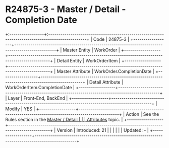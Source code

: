 # R24875-3 - Master / Detail - Completion Date
+:-----------------+:-------------------------------------------------------------------------------------------------+
| Code             | 24875-3                                                                                          |
+------------------+--------------------------------------------------------------------------------------------------+
| Master Entity    | WorkOrder                                                                                        |
+------------------+--------------------------------------------------------------------------------------------------+
| Detail Entity    | WorkOrderItem                                                                                    |
+------------------+--------------------------------------------------------------------------------------------------+
| Master Attribute | WorkOrder.CompletionDate                                                                         |
+------------------+--------------------------------------------------------------------------------------------------+
| Detail Attribute | WorkOrderItem.CompletionDate                                                                     |
+------------------+--------------------------------------------------------------------------------------------------+
| Layer            | Front-End, BackEnd                                                                               |
+------------------+--------------------------------------------------------------------------------------------------+
| Modify           | YES                                                                                              |
+------------------+--------------------------------------------------------------------------------------------------+
| Action           | See the Rules section in the [Master / Detail                                                    |
|                  | Attributes](https://confluence.erp.net/pages/viewpage.action?pageId=2523212) topic.              |
+------------------+--------------------------------------------------------------------------------------------------+
| Version          | Introduced: 21                                                                                   |
|                  |                                                                                                  |
|                  | Updated: -                                                                                       |
+------------------+--------------------------------------------------------------------------------------------------+
